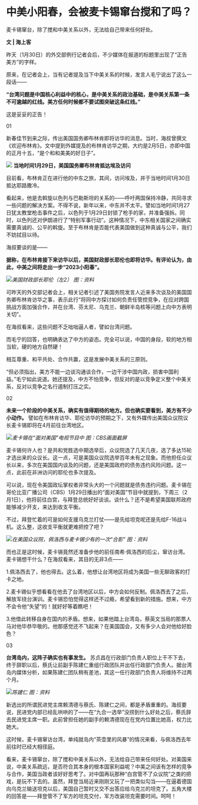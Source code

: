 # 中美小阳春，会被麦卡锡窜台搅和了吗？

麦卡锡窜台，除了搅和中美关系以外，无法给自己带来任何好处。

**文 | 海上客**

昨天（1月30日）的外交部例行记者会后，不少媒体在报道的标题里出现了“正告美方”的字样。

原来，在记者会上，当有记者提及当下中美关系的时候，发言人毛宁说出了这么一段话——

**“台湾问题是中国核心利益中的核心，是中美关系的政治基础，是中美关系第一条不可逾越的红线。美方任何时候都不要试图突破这条红线。”**

这是妥妥的正告！

01

新春佳节到来之际，传出美国国务卿布林肯即将访华的消息。当时，海叔曾撰文《欢迎布林肯》。文中提到外媒提及的布林肯访华之期，大约是2月5日，亦即中国的正月十五，“是个和和美美的好日子”。

![](https://inews.gtimg.com/newsapp_bt/0/15635477222/1000)
**当地时间1月29日，美国国务卿布林肯抵达埃及访问**

目前看，布林肯正在进行他的中东之旅，其间，访问埃及，并于当地时间1月30日抵达耶路撒冷。

看起来，他是去斡旋以色列与巴勒斯坦的关系的——呼吁两国保持冷静，共同寻求一些问题的解决方案。不得不说，新年以来，中东并不太平。譬如当地时间1月27日犹太教堂枪击事件之后，以色列于1月29日封锁了枪手的家，并准备强拆。同时，以色列还对伊朗进行了“特别军事行动”。这种情况下，中东相关国家之间确实需要真诚的、公平的斡旋。至于布林肯是否能代表美国做到这种真诚与公平，我们不妨拭目以待。

海叔要谈的是——

**据称，在布林肯接下来访华以后，美国财政部长耶伦也即将访华。有评论认为，由此，中美之间将走出一步“2023小阳春”。**

![](https://inews.gtimg.com/newsapp_bt/0/15635477219/1000)_美国财政部长耶伦（左2） 图：资料_

可昨天的外交部记者会上，相关记者引述了美国务院发言人近来多次谈及的美国国务卿布林肯访华之事，表示此行“将同中方探讨如何负责任管控竞争，在应对跨国挑战方面加强合作，并在台湾、芬太尼、乌克兰、朝鲜半岛核等问题上向中方表明关切”。

在海叔看来，这些问题不乏咄咄逼人者，譬如台湾问题。

而毛宁的回答，也明确表达了中方的姿态。完全可以说，中国的身段，软的地方相当软，硬的地方自然硬！

相互尊重、和平共处、合作共赢，这是发展中美关系的三原则。

“但必须指出，美方不能一边谈沟通谈合作，一边干涉中国内政，损害中国利益。”毛宁如此说道。她还提及，中方不怕竞争，但反对的是以竞争定义整个中美关系，反对以竞争之名行遏制打压之实。

02

**未来一个阶段的中美关系，确实有值得期待的地方。但也确实要看到，美方有不少小动作。**
譬如在布林肯访华、耶伦访华的预期之下，又有外媒传出美国众议院议长麦卡锡即将在4月前往台湾地区。

![](https://inews.gtimg.com/newsapp_bt/0/15635477224/1000)_麦卡锡在“面对美国”电视节目中
图：CBS画面截屏_

麦卡锡何许人也？是共和党胜选中期选举后，众议院选了几天几夜，选了多达15轮才选出来的众议长。这一点，可是美国众议院选举百年未有之现象。而他担任众议长以来，多次在美国国内谈及的问题，还是美国政府的债务违约风险问题。这一点，此前在非洲访问的耶伦也多次提及。

可以说，现在令美国政坛掌权者非常头大的一个问题就是债务违约问题。麦卡锡在哥伦比亚广播公司（CBS）1月29日播出的“面对美国”节目中就提到，下周三（2月1日），他将前往白宫，与拜登总统好好谈谈。谈什么？还不是希望美国联邦政府能够减少开支，来达到收支平衡。

不过，拜登忙着的可是如何支援乌克兰打仗——是先给坦克呢还是先给F-16战斗机。这么整，这收支平衡就更难把控了吧？

![](https://inews.gtimg.com/newsapp_bt/0/15635477223/1000)_在美国众议院，佩洛西与麦卡锡少有的一次“合影”
图：资料_

而也正是这时候，麦卡锡竟然还准备步他的前任南希·佩洛西的后尘，窜访台湾。麦卡锡想干什么？在海叔看来，其目的无非3点——

1.佩洛西去了，他也得去。这么着，他想让台湾地区将成为美国一些无聊政客的打卡之地。

2.麦卡锡似乎想看看在他去了台湾地区以后，中方会如何反制。佩洛西去了之后，解放军绕台演训。麦卡锡恐怕觉得这样还不过瘾，希望看到新的措施。想来，中方不会令他“失望”的！就好好等着瞧吧！

3.他借此转移自身在国内的矛盾。想来，如果他踏上台湾岛，蔡英文当局的那票人马对他毕恭毕敬的。他那感觉还不飞起来？在美国国会，又有多少人会对他给好脸色？

03

**台湾岛内，这阵子确实也有事发生。**
苏贞昌在行政部门负责人职位上干不下去，终于辞职以后，蔡氏让前副手陈建仁重组行政团队并出任行政部门负责人。据台湾岛内媒体分析，如果陈建仁团队稍有差池，其这一任行政部门负责人将维持不过两个月。

![](https://inews.gtimg.com/newsapp_bt/0/15635477225/1000)_陈建仁 图：资料_

新选出的所谓民进党主席赖清德与蔡氏、陈建仁之间，都是矛盾重重的。海叔要说，民进党内部已经乱哄哄的了——在“九合一选举”没捞到什么好处之后，蔡氏辞去民进党主席一职。此前曾担任她的副手的赖清德现在在党内位置比她高，权力比她大。

这时候，麦卡锡窜访台湾，单纯就岛内“茶壶里的风暴”的情况来看，与佩洛西去年前往时已经大相径庭。

看来，麦卡锡窜台，除了搅和中美关系以外，无法给自己带来任何好处。对美国来说，中美关系疏远，是否符合其本身的根本国家利益呢？中美之间该有怎样的竞争与合作，美国当政者该好好思考了。对中国再玩那种“白宫管不了众议院”之类的把戏，是玩不下去的。虽然，拜登当局近来刚刚又玩了一把类似勾当——在逼着德国向乌克兰输送坦克以后，美国自己暂时又交不出答应给乌克兰的坦克了。五角大楼的回答是——拜登管不了军方的坦克交付，军方改装坦克需要时间。呵呵！

